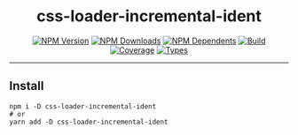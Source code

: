 <div align="center">

# css-loader-incremental-ident

[![NPM Version](https://flat.badgen.net/npm/v/css-loader-incremental-ident)](https://www.npmjs.com/package/css-loader-incremental-ident)
[![NPM Downloads](https://flat.badgen.net/npm/dm/css-loader-incremental-ident)](https://www.npmjs.com/package/css-loader-incremental-ident)
[![NPM Dependents](https://flat.badgen.net/npm/dependents/css-loader-incremental-ident)](https://www.npmjs.com/package/css-loader-incremental-ident)
[![Build](https://img.shields.io/github/workflow/status/react-hookz/web/CI?style=flat-square)](https://github.com/css-loader-incremental-ident/actions)
[![Coverage](https://flat.badgen.net/codecov/c/github/react-hookz/web)](https://app.codecov.io/gh/react-hookz/web)
[![Types](https://flat.badgen.net/npm/types/css-loader-incremental-ident)](https://www.npmjs.com/package/css-loader-incremental-ident)

</div>

---

## Install

```shell
npm i -D css-loader-incremental-ident
# or
yarn add -D css-loader-incremental-ident
```
